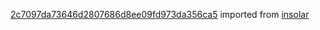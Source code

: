 [2c7097da73646d2807686d8ee09fd973da356ca5](https://github.com/insolar/insolar/commit/2c7097da73646d2807686d8ee09fd973da356ca5) imported from [insolar](https://github.com/insolar/insolar)
